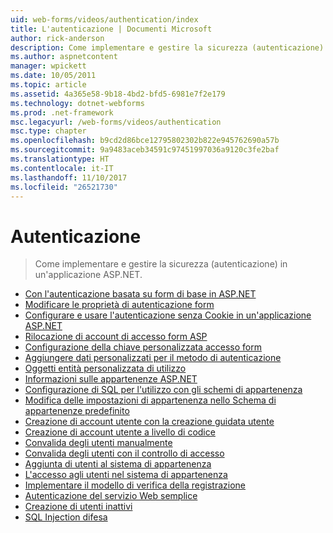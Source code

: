 ```yaml
---
uid: web-forms/videos/authentication/index
title: L'autenticazione | Documenti Microsoft
author: rick-anderson
description: Come implementare e gestire la sicurezza (autenticazione) in un'applicazione ASP.NET.
ms.author: aspnetcontent
manager: wpickett
ms.date: 10/05/2011
ms.topic: article
ms.assetid: 4a365e58-9b18-4bd2-bfd5-6981e7f2e179
ms.technology: dotnet-webforms
ms.prod: .net-framework
msc.legacyurl: /web-forms/videos/authentication
msc.type: chapter
ms.openlocfilehash: b9cd2d86bce12795802302b822e945762690a57b
ms.sourcegitcommit: 9a9483aceb34591c97451997036a9120c3fe2baf
ms.translationtype: HT
ms.contentlocale: it-IT
ms.lasthandoff: 11/10/2017
ms.locfileid: "26521730"
---
```

<a name="authentication"></a>Autenticazione
====================
> Come implementare e gestire la sicurezza (autenticazione) in un'applicazione ASP.NET.


- [Con l'autenticazione basata su form di base in ASP.NET](using-basic-forms-authentication-in-aspnet.md)
- [Modificare le proprietà di autenticazione form](how-to-change-the-forms-authentication-properties.md)
- [Configurare e usare l'autenticazione senza Cookie in un'applicazione ASP.NET](how-to-setup-and-use-cookie-less-authentication-in-an-aspnet-application.md)
- [Rilocazione di account di accesso form ASP](asp-forms-login-relocation.md)
- [Configurazione della chiave personalizzata accesso form](forms-login-custom-key-configuration.md)
- [Aggiungere dati personalizzati per il metodo di autenticazione](add-custom-data-to-the-authentication-method.md)
- [Oggetti entità personalizzata di utilizzo](use-custom-principal-objects.md)
- [Informazioni sulle appartenenze ASP.NET](understanding-aspnet-memberships.md)
- [Configurazione di SQL per l'utilizzo con gli schemi di appartenenza](configuring-sql-to-work-with-membership-schemas.md)
- [Modifica delle impostazioni di appartenenza nello Schema di appartenenze predefinito](changing-membership-settings-in-the-default-membership-schema.md)
- [Creazione di account utente con la creazione guidata utente](creating-user-accounts-with-the-create-user-wizard.md)
- [Creazione di account utente a livello di codice](creating-user-accounts-programmatically.md)
- [Convalida degli utenti manualmente](validating-users-manually.md)
- [Convalida degli utenti con il controllo di accesso](validating-users-with-the-login-control.md)
- [Aggiunta di utenti al sistema di appartenenza](adding-users-to-your-membership-system.md)
- [L'accesso agli utenti nel sistema di appartenenza](logging-users-into-your-membership-system.md)
- [Implementare il modello di verifica della registrazione](implement-the-registration-verification-pattern.md)
- [Autenticazione del servizio Web semplice](simple-web-service-authentication.md)
- [Creazione di utenti inattivi](creating-inactive-users.md)
- [SQL Injection difesa](sql-injection-defense.md)
